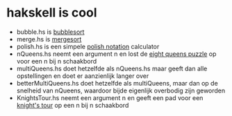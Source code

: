 # hakskell is cool
- bubble.hs is [bubblesort](https://en.wikipedia.org/wiki/Bubble_sort)
- merge.hs is [mergesort](https://en.wikipedia.org/wiki/Merge_sort)
- polish.hs is een simpele [polish notation](https://en.wikipedia.org/wiki/Polish_notation) calculator
- nQueens.hs neemt een argument n en lost de [eight queens puzzle](https://en.wikipedia.org/wiki/Eight_queens_puzzle) op voor een n bij n schaakbord
- multiQueens.hs doet hetzelfde als nQueens.hs maar geeft dan alle opstellingen en doet er aanzienlijk langer over
- betterMultiQueens.hs doet hetzelfde als multiQueens, maar dan op de snelheid van nQueens, waardoor bijde eigenlijk overbodig zijn geworden
- KnightsTour.hs neemt een argument n en geeft een pad voor een [knight's tour](https://en.wikipedia.org/wiki/Knight%27s_tour) op een n bij n schaakbord

